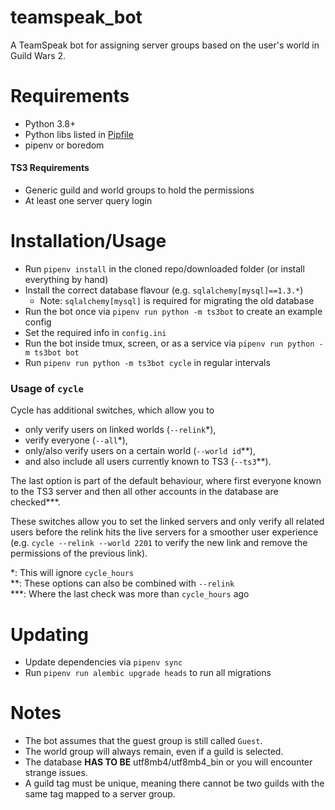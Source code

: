 # teamspeak_bot
A TeamSpeak bot for assigning server groups based on the user's world in Guild Wars 2.

# Requirements 
* Python 3.8+
* Python libs listed in [Pipfile](Pipfile)
* pipenv or boredom
#### TS3 Requirements
* Generic guild and world groups to hold the permissions
* At least one server query login

# Installation/Usage
- Run `pipenv install` in the cloned repo/downloaded folder (or install everything by hand)
- Install the correct database flavour (e.g. `sqlalchemy[mysql]==1.3.*`)
    - Note: `sqlalchemy[mysql]` is required for migrating the old database
- Run the bot once via `pipenv run python -m ts3bot` to create an example config
- Set the required info in `config.ini`
- Run the bot inside tmux, screen, or as a service via `pipenv run python -m ts3bot bot`
- Run `pipenv run python -m ts3bot cycle` in regular intervals

### Usage of `cycle`
Cycle has additional switches, which allow you to
- only verify users on linked worlds (`--relink`*),
- verify everyone (`--all`*),
- only/also verify users on a certain world (`--world id`**),
- and also include all users currently known to TS3 (`--ts3`**).  

The last option is part of the default behaviour, where first everyone known to 
the TS3 server and then 
all other accounts in the database are checked***.  

These switches allow you to set the linked servers and only verify all related 
users before the relink hits the live servers for a smoother user experience
(e.g. `cycle --relink --world 2201` to verify the new link and remove the 
permissions of the previous link).

*: This will ignore `cycle_hours`  
**: These options can also be combined with `--relink`  
***: Where the last check was more than `cycle_hours` ago

# Updating
- Update dependencies via `pipenv sync`
- Run `pipenv run alembic upgrade heads` to run all migrations

# Notes
- The bot assumes that the guest group is still called `Guest`.
- The world group will always remain, even if a guild is selected.
- The database **HAS TO BE** utf8mb4/utf8mb4_bin or you will encounter strange issues.
- A guild tag must be unique, meaning there cannot be two guilds with the same tag mapped to a server group.